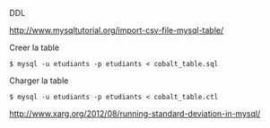 DDL


http://www.mysqltutorial.org/import-csv-file-mysql-table/

Creer la table

```
$ mysql -u etudiants -p etudiants < cobalt_table.sql
```

Charger la table

```
$ mysql -u etudiants -p etudiants < cobalt_table.ctl
```

http://www.xarg.org/2012/08/running-standard-deviation-in-mysql/
